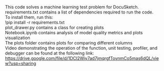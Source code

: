 This code solves a machine learning test problem for DocuSketch.  
requirements.txt contains a list of dependencies required to run the code. To install them, run this:   
!pip install -r requirements.txt  
plot_drawer.py contains a class for creating plots  
Notebook.ipynb contains analysis of model quality metrics and plots visualization  
The plots folder contains plots for comparing different columns  
Video demonstrating the operation of the function, unit testing, profiler, and debugger can be found at the following link:  
https://drive.google.com/file/d/1DCl2Wiy7ad7jmqrgfTovnmCo5mas6dQL/view?usp=sharing  
